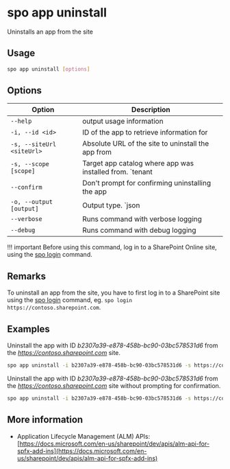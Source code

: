 # spo app uninstall

Uninstalls an app from the site

## Usage

```sh
spo app uninstall [options]
```

## Options

Option|Description
------|-----------
`--help`|output usage information
`-i, --id <id>`|ID of the app to retrieve information for
`-s, --siteUrl <siteUrl>`|Absolute URL of the site to uninstall the app from
`-s, --scope [scope]`|Target app catalog where app was installed from. `tenant|sitecollection`. Default `tenant`
`--confirm`|Don't prompt for confirming uninstalling the app
`-o, --output [output]`|Output type. `json|text`. Default `text`
`--verbose`|Runs command with verbose logging
`--debug`|Runs command with debug logging

!!! important
    Before using this command, log in to a SharePoint Online site, using the [spo login](../login.md) command.

## Remarks

To uninstall an app from the site, you have to first log in to a SharePoint site using the [spo login](../login.md) command, eg. `spo login https://contoso.sharepoint.com`.

## Examples

Uninstall the app with ID _b2307a39-e878-458b-bc90-03bc578531d6_ from the _https://contoso.sharepoint.com_ site.

```sh
spo app uninstall -i b2307a39-e878-458b-bc90-03bc578531d6 -s https://contoso.sharepoint.com
```

Uninstall the app with ID _b2307a39-e878-458b-bc90-03bc578531d6_ from the _https://contoso.sharepoint.com_ site without prompting for confirmation.

```sh
spo app uninstall -i b2307a39-e878-458b-bc90-03bc578531d6 -s https://contoso.sharepoint.com
```

## More information

- Application Lifecycle Management (ALM) APIs: [https://docs.microsoft.com/en-us/sharepoint/dev/apis/alm-api-for-spfx-add-ins](https://docs.microsoft.com/en-us/sharepoint/dev/apis/alm-api-for-spfx-add-ins)